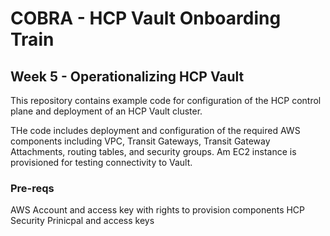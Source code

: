 # COBRA - HCP Vault Onboarding Train

## Week 5 - Operationalizing HCP Vault

This repository contains example code for configuration of the HCP control plane and deployment of an HCP Vault cluster.

THe code includes deployment and configuration of the required AWS components including VPC, Transit Gateways, Transit Gateway Attachments, routing tables, and security groups. Am EC2 instance is provisioned for testing connectivity to Vault.

### Pre-reqs

AWS Account and access key with rights to provision components
HCP Security Prinicpal and access keys
